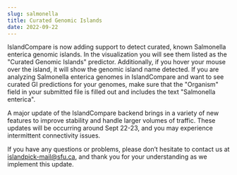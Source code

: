 ```yaml
---
slug: salmonella 
title: Curated Genomic Islands 
date: 2022-09-22
---
```


IslandCompare is now adding support to detect curated, known Salmonella enterica genomic islands. In the visualization you will see them listed as the "Curated Genomic Islands" predictor. Additionally, if you hover your mouse over the island, it will show the genomic island name detected. If you are analyzing Salmonella enterica genomes in IslandCompare and want to see curated GI predictions for your genomes, make sure that the "Organism" field in your submitted file is filled out and includes the text "Salmonella enterica".

A major update of the IslandCompare backend brings in a variety of new features to improve stability and handle larger volumes of traffic. These updates will be occurring around Sept 22-23, and you may experience intermittent connectivity issues.

If you have any questions or problems, please don’t hesitate to contact us at islandpick-mail@sfu.ca, and thank you for your understanding as we implement this update.

